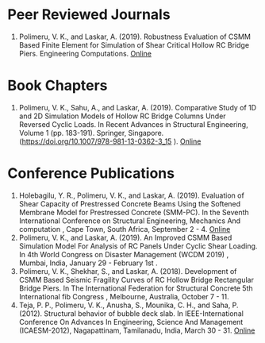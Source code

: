 # Peer Reviewed Journals

1. Polimeru, V. K., and Laskar, A. (2019). Robustness Evaluation of CSMM Based Finite Element for Simulation of Shear Critical Hollow RC Bridge Piers. Engineering Computations. [Online](https://www.emerald.com/insight/content/doi/10.1108/EC-11-2018-0514/full/html)

# Book Chapters

1. Polimeru, V. K., Sahu, A., and Laskar, A. (2019). Comparative Study of 1D and 2D Simulation Models of Hollow RC Bridge Columns Under Reversed Cyclic Loads. In Recent Advances in Structural Engineering, Volume 1 (pp. 183-191). Springer, Singapore. (https://doi.org/10.1007/978-981-13-0362-3_15 ). [Online](https://link.springer.com/chapter/10.1007/978-981-13-0362-3_15)

# Conference Publications

1. Holebagilu, Y. R., Polimeru, V. K., and Laskar, A. (2019). Evaluation of Shear Capacity of Prestressed Concrete Beams Using the Softened Membrane Model for Prestressed Concrete (SMM-PC). In the Seventh International Conference on Structural Engineering, Mechanics And computation , Cape Town, South Africa, September 2 - 4. [Online](https://doi.org/10.1201/9780429426506)
2. Polimeru, V. K., and Laskar, A. (2019). An Improved CSMM Based Simulation Model For Analysis of RC Panels Under Cyclic Shear Loading. In 4th World Congress on Disaster Management (WCDM 2019) , Mumbai, India, January 29 - February 1st .
3. Polimeru, V. K., Shekhar, S., and Laskar, A. (2018). Development of CSMM Based Seismic Fragility Curves of RC Hollow Bridge Rectangular Bridge Piers. In The International Federation for Structural Concrete 5th International fib Congress , Melbourne, Australia, October 7 - 11.
4. Teja, P. P., Polimeru, V. K., Anusha, S., Mounika, C. H., and Saha, P. (2012). Structural behavior of bubble deck slab. In IEEE-International Conference On Advances In Engineering, Science And Management (ICAESM-2012), Nagapattinam, Tamilanadu, India, March 30 - 31. [Online](https://ieeexplore.ieee.org/abstract/document/6216292)

